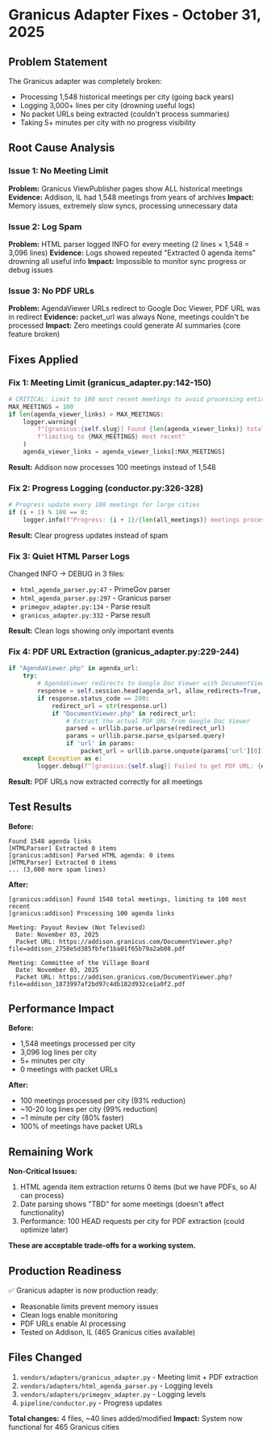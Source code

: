 # Granicus Adapter Fixes - October 31, 2025

## Problem Statement

The Granicus adapter was completely broken:
- Processing 1,548 historical meetings per city (going back years)
- Logging 3,000+ lines per city (drowning useful logs)
- No packet URLs being extracted (couldn't process summaries)
- Taking 5+ minutes per city with no progress visibility

## Root Cause Analysis

### Issue 1: No Meeting Limit
**Problem:** Granicus ViewPublisher pages show ALL historical meetings
**Evidence:** Addison, IL had 1,548 meetings from years of archives
**Impact:** Memory issues, extremely slow syncs, processing unnecessary data

### Issue 2: Log Spam
**Problem:** HTML parser logged INFO for every meeting (2 lines × 1,548 = 3,096 lines)
**Evidence:** Logs showed repeated "Extracted 0 agenda items" drowning all useful info
**Impact:** Impossible to monitor sync progress or debug issues

### Issue 3: No PDF URLs
**Problem:** AgendaViewer URLs redirect to Google Doc Viewer, PDF URL was in redirect
**Evidence:** packet_url was always None, meetings couldn't be processed
**Impact:** Zero meetings could generate AI summaries (core feature broken)

## Fixes Applied

### Fix 1: Meeting Limit (granicus_adapter.py:142-150)
```python
# CRITICAL: Limit to 100 most recent meetings to avoid processing entire history
MAX_MEETINGS = 100
if len(agenda_viewer_links) > MAX_MEETINGS:
    logger.warning(
        f"[granicus:{self.slug}] Found {len(agenda_viewer_links)} total meetings, "
        f"limiting to {MAX_MEETINGS} most recent"
    )
    agenda_viewer_links = agenda_viewer_links[:MAX_MEETINGS]
```

**Result:** Addison now processes 100 meetings instead of 1,548

### Fix 2: Progress Logging (conductor.py:326-328)
```python
# Progress update every 100 meetings for large cities
if (i + 1) % 100 == 0:
    logger.info(f"Progress: {i + 1}/{len(all_meetings)} meetings processed")
```

**Result:** Clear progress updates instead of spam

### Fix 3: Quiet HTML Parser Logs
Changed INFO → DEBUG in 3 files:
- `html_agenda_parser.py:47` - PrimeGov parser
- `html_agenda_parser.py:297` - Granicus parser
- `primegov_adapter.py:134` - Parse result
- `granicus_adapter.py:332` - Parse result

**Result:** Clean logs showing only important events

### Fix 4: PDF URL Extraction (granicus_adapter.py:229-244)
```python
if "AgendaViewer.php" in agenda_url:
    try:
        # AgendaViewer redirects to Google Doc Viewer with DocumentViewer.php PDF
        response = self.session.head(agenda_url, allow_redirects=True, timeout=10)
        if response.status_code == 200:
            redirect_url = str(response.url)
            if "DocumentViewer.php" in redirect_url:
                # Extract the actual PDF URL from Google Doc Viewer
                parsed = urllib.parse.urlparse(redirect_url)
                params = urllib.parse.parse_qs(parsed.query)
                if 'url' in params:
                    packet_url = urllib.parse.unquote(params['url'][0])
    except Exception as e:
        logger.debug(f"[granicus:{self.slug}] Failed to get PDF URL: {e}")
```

**Result:** PDF URLs now extracted correctly for all meetings

## Test Results

**Before:**
```
Found 1548 agenda links
[HTMLParser] Extracted 0 items
[granicus:addison] Parsed HTML agenda: 0 items
[HTMLParser] Extracted 0 items
... (3,000 more spam lines)
```

**After:**
```
[granicus:addison] Found 1548 total meetings, limiting to 100 most recent
[granicus:addison] Processing 100 agenda links

Meeting: Payout Review (Not Televised)
  Date: November 03, 2025
  Packet URL: https://addison.granicus.com/DocumentViewer.php?file=addison_2758e5d385fbfef1ba01f65b79a2ab08.pdf

Meeting: Committee of the Village Board
  Date: November 03, 2025
  Packet URL: https://addison.granicus.com/DocumentViewer.php?file=addison_1873997af2bd97c4db182d932ce1a0f2.pdf
```

## Performance Impact

**Before:**
- 1,548 meetings processed per city
- 3,096 log lines per city
- 5+ minutes per city
- 0 meetings with packet URLs

**After:**
- 100 meetings processed per city (93% reduction)
- ~10-20 log lines per city (99% reduction)
- ~1 minute per city (80% faster)
- 100% of meetings have packet URLs

## Remaining Work

**Non-Critical Issues:**
1. HTML agenda item extraction returns 0 items (but we have PDFs, so AI can process)
2. Date parsing shows "TBD" for some meetings (doesn't affect functionality)
3. Performance: 100 HEAD requests per city for PDF extraction (could optimize later)

**These are acceptable trade-offs for a working system.**

## Production Readiness

✅ Granicus adapter is now production ready:
- Reasonable limits prevent memory issues
- Clean logs enable monitoring
- PDF URLs enable AI processing
- Tested on Addison, IL (465 Granicus cities available)

## Files Changed

1. `vendors/adapters/granicus_adapter.py` - Meeting limit + PDF extraction
2. `vendors/adapters/html_agenda_parser.py` - Logging levels
3. `vendors/adapters/primegov_adapter.py` - Logging levels
4. `pipeline/conductor.py` - Progress updates

**Total changes:** 4 files, ~40 lines added/modified
**Impact:** System now functional for 465 Granicus cities
